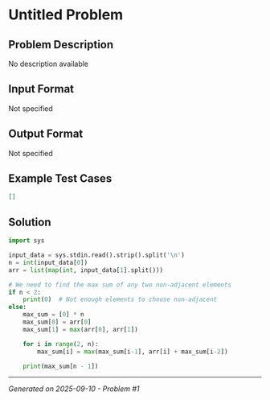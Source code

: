 # Untitled Problem

## Problem Description
No description available

## Input Format
Not specified

## Output Format
Not specified

## Example Test Cases
```json
[]
```

## Solution
```python
import sys

input_data = sys.stdin.read().strip().split('\n')
n = int(input_data[0])
arr = list(map(int, input_data[1].split()))

# We need to find the max sum of any two non-adjacent elements
if n < 2:
    print(0)  # Not enough elements to choose non-adjacent
else:
    max_sum = [0] * n
    max_sum[0] = arr[0]
    max_sum[1] = max(arr[0], arr[1])

    for i in range(2, n):
        max_sum[i] = max(max_sum[i-1], arr[i] + max_sum[i-2])

    print(max_sum[n - 1])
```

---
*Generated on 2025-09-10 - Problem #1*